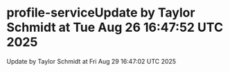 # profile-serviceUpdate by Taylor Schmidt at Tue Aug 26 16:47:52 UTC 2025
Update by Taylor Schmidt at Fri Aug 29 16:47:02 UTC 2025
